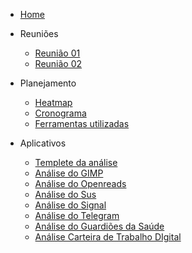 * [Home](/)

* Reuniões
  - [Reunião 01](reunioes/ata01.md)
  - [Reunião 02](reunioes/ata02.md)


* Planejamento 
  - [Heatmap]()
  - [Cronograma]()
  - [Ferramentas utilizadas](planejamento/ferramentas.md)
 
* Aplicativos
  - [Templete da análise](aplicativos/Templete_Analise.md)
  - [Análise do GIMP](aplicativos/analise_GIMP.md)
  - [Análise do Openreads](aplicativos/analise_Openreads.md)
  - [Análise do Sus](aplicativos/analise_sus.md)
  - [Análise do Signal](aplicativos/analise_Signal.md)
  - [Análise do Telegram](aplicativos/analise_Telegram.md)
  - [Análise do Guardiões da Saúde](aplicativos/analise_Guardioes.md)
  - [Análise Carteira de Trabalho DIgital](aplicativos/analise_carteiradigitaldetrabalho.md)
